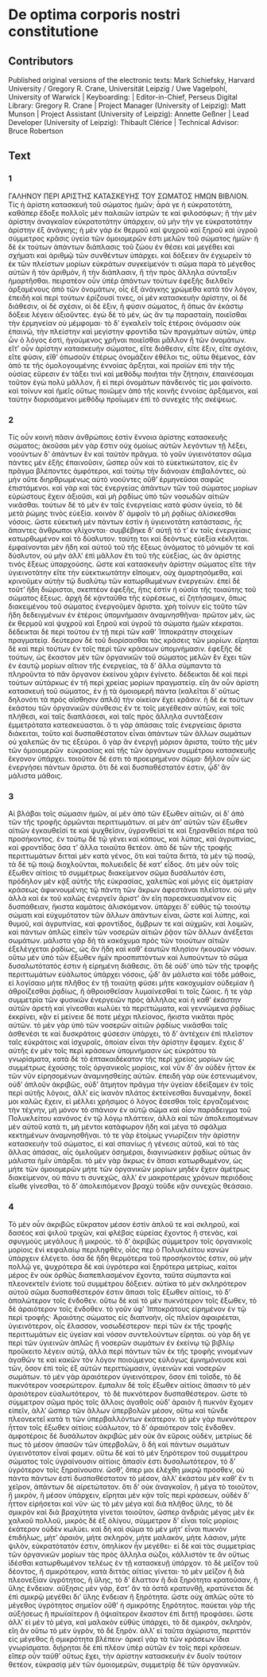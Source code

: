 # De optima corporis nostri constitutione  

## Contributors  
Published original versions of the electronic texts: Mark Schiefsky, Harvard University / Gregory R. Crane, Universität Leipzig / Uwe Vagelpohl, University of Warwick | Keyboarding:  | Editor-in-Chief, Perseus Digital Library: Gregory R. Crane | Project Manager (University of Leipzig): Matt Munson | Project Assistant (University of Leipzig): Annette Geßner | Lead Developer (University of Leipzig): Thibault Clérice | Technical Advisor: Bruce Robertson  

## Text  
### 1  
ΓΑΛΗΝΟΥ ΠΕΡΙ ΑΡΙΣΤΗΣ ΚΑΤΑΣΚΕΥΗΣ ΤΟΥ ΣΩΜΑΤΟΣ ΗΜΩΝ ΒΙΒΛΙΟΝ. Τίς ἡ ἀρίστη κατασκευὴ τοῦ σώματος ἡμῶν; ἆρά γε ἡ εὐκρατοτάτη, καθάπερ ἔδοξε πολλοῖς μὲν παλαιῶν ἰατρῶν τε καὶ φιλοσόφων; ἢ τὴν μὲν ἀρίστην ἀναγκαῖον εὐκρατοτάτην ὑπάρχειν, οὐ μὴν τήν γε εὐκρατοτάτην ἀρίστην ἐξ ἀνάγκης; ἡ μὲν γὰρ ἐκ θερμοῦ καὶ ψυχροῦ καὶ ξηροῦ καὶ ὑγροῦ σύμμετρος κρᾶσις ὑγεία τῶν ὁμοιομερῶν ἐστι μελῶν τοῦ σώματος ἡμῶν· ἡ δὲ ἐκ τούτων ἁπάντων διάπλασις τοῦ ζώου ἐν θέσει καὶ μεγέθει καὶ σχήματι καὶ ἀριθμῷ τῶν συνθέντων ὑπάρχει. καὶ δόξειεν ἂν ἐγχωρεῖν τὸ ἐκ τῶν πλείστων μορίων εὐκράτων συγκείμενόν τι σῶμα παρὰ τὸ μέγεθος αὐτῶν ἢ τὸν ἀριθμὸν, ἢ τὴν διάπλασιν, ἢ τὴν πρὸς ἄλληλα σύνταξιν ἡμαρτῆσθαι. πειρατέον οὖν ὑπὲρ ἁπάντων τούτων ἐφεξῆς διελθεῖν ἀρξαμένους ἀπὸ τῶν ὀνομάτων, οἷς ἐξ ἀνάγκης χρώμεθα κατὰ τὸν λόγον, ἐπειδὴ καὶ περὶ τούτων ἐρίζουσί τινες, οἱ μὲν κατασκευὴν ἀρίστην, οἱ δὲ διάθεσιν, οἱ δὲ σχέσιν, οἱ δὲ ἕξιν, ἢ φύσιν σώματος, ἢ ὅπως ἂν ἑκάστῳ δόξειε λέγειν ἀξιοῦντες. ἐγὼ δὲ τὸ μὲν, ὡς ἄν τῳ παρασταίη, ποιεῖσθαι τὴν ἑρμηνείαν οὐ μέμφομαι· τὸ δ’ ἐγκαλεῖν τοῖς ἑτέροις ὀνόμασιν οὐκ ἐπαινῶ, τὴν πλείστην καὶ μεγίστην φροντίδα τῶν πραγμάτων αὐτῶν, ὑπὲρ ὧν ὁ λόγος ἐστὶ, ἡγούμενος χρῆναι ποιεῖσθαι μᾶλλον ἢ τῶν ὀνομάτων. εἴτ’ οὖν ἀρίστην κατασκευὴν σώματος, εἴτε διάθεσιν, εἴτε ἕξιν, εἴτε σχέσιν, εἴτε φύσιν, εἴθ’ ὁπωσοῦν ἑτέρως ὀνομάζειν ἐθέλοι τις, οὕτω θέμενος, ἐὰν ἀπό τε τῆς ὁμολογουμένης ἐννοίας ἄρξηται, καὶ προϊὼν ἐπὶ τὴν τῆς οὐσίας εὕρεσιν ἐν τάξει τινὶ καὶ μεθόδῳ ποιῆται τὴν ζήτησιν, ἐπαινέσομαι τοῦτον ἐγὼ πολὺ μᾶλλον, ἢ εἰ περὶ ὀνομάτων πάνδεινός τίς μοι φαίνοιτο. καὶ τοίνυν καὶ ἡμεῖς οὕτως ποιῶμεν ἀπὸ τῆς κοινῆς ἐννοίας ἀρξάμενοι, καὶ ταύτην διορισάμενοι μεθόδῳ προΐωμεν ἐπὶ τὸ συνεχὲς τῆς σκέψεως.  
### 2  
Τίς οὖν κοινὴ πᾶσιν ἀνθρώποις ἐστὶν ἔννοια ἀρίστης κατασκευῆς σώματος; ἀκοῦσαι μὲν γὰρ ἔστιν οὐχ ὁμοίως αὐτῶν λεγόντων τῇ λέξει, νοούντων δ’ ἁπάντων ἓν καὶ ταὐτὸν πρᾶγμα. τὸ γοῦν ὑγιεινότατον σῶμα πάντες μὲν ἑξῆς ἐπαινοῦσιν, ὥσπερ οὖν καὶ τὸ εὐεκτικώτατον, εἰς ἓν πρᾶγμα βλέποντες ἀμφότεροι, καὶ τούτῳ τὴν διάνοιαν ἐπιβαλόντες, οὐ μὴν οὔτε διηρθρωμένως αὐτὸ νοοῦντες οὔθ’ ἑρμηνεῦσαι σαφῶς ἐπιστάμενοι. καὶ γὰρ καὶ τὰς ἐνεργείας ἁπάντων τῶν τοῦ σώματος μορίων εὐρώστους ἔχειν ἀξιοῦσι, καὶ μὴ ῥᾳδίως ὑπὸ τῶν νοσωδῶν αἰτιῶν νικᾶσθαι. τούτων δὲ τὸ μὲν ἐν ταῖς ἐνεργείαις κατὰ φύσιν ὑγεία, τὸ δὲ μετὰ ῥώμης τινὸς εὐεξία. κοινὸν δ’ ἀμφοῖν τὸ μὴ ῥᾳδίως ἁλίσκεσθαι νόσοις. ὥστε εὐεκτικὴ μὲν πάντων ἐστὶν ἡ ὑγιεινοτάτη κατάστασις, ἧς ἅπαντες ἄνθρωποι γλίχονται· συμβέβηκε δ’ αὐτῇ τό τ’ ἐν ταῖς ἐνεργείαις κατωρθωμένον καὶ τὸ δύσλυτον. ταύτῃ τοι καὶ δεόντως εὐεξία κέκληται. ἐμφαίνονται μὲν ἤδη καὶ αὐτοῦ τοῦ τῆς ἕξεως ὀνόματος τὸ μόνιμόν τε καὶ δύσλυτον, οὐ μὴν ἀλλ’ ἐπὶ μᾶλλον ἔτι τοῦ τῆς εὐεξίας, ὡς ἂν ἀρίστης τινὸς ἕξεως ὑπαρχούσης. ὥστε καὶ κατασκευὴν ἀρίστην σώματος εἴτε τὴν ὑγιεινοτάτην εἴτε τὴν εὐεκτικωτάτην εἴποιμεν, οὐχ ἁμαρτησόμεθα, καὶ κρινοῦμεν αὐτὴν τῷ δυσλύτῳ τῶν κατωρθωμένων ἐνεργειῶν. ἐπεὶ δὲ τοῦτ’ ἤδη διώρισται, σκεπτέον ἐφεξῆς, ἥτις ἐστὶν ἡ οὐσία τῆς τοιαύτης τοῦ σώματος ἕξεως. ἀρχὴ δὲ κᾀνταῦθα τῆς εὑρέσεως, εἰ ζητήσαιμεν, ὅπως διακειμένου τοῦ σώματος ἐνεργοῦμεν ἄριστα. χρὴ τοίνυν εἰς τοῦτο τῶν ἤδη δεδειγμένων ἐν ἑτέροις ὑπομνήμασιν ἀναμνησθῆναι· πρῶτον μὲν, ὡς ἐκ θερμοῦ καὶ ψυχροῦ καὶ ξηροῦ καὶ ὑγροῦ τὰ σώματα ἡμῶν κέκραται. δέδεικται δὲ περὶ τούτου ἐν τῇ περὶ τῶν καθ’ Ἱπποκράτην στοιχείων πραγματείᾳ. δεύτερον δὲ τοῦ διορίσασθαι τὰς κράσεις τῶν μορίων. εἴρηται δὲ καὶ περὶ τούτων ἐν τοῖς περὶ τῶν κράσεων ὑπομνήμασιν. ἐφεξῆς δὲ τούτων, ὡς ἕκαστον μὲν τῶν ὀργανικῶν τοῦ σώματος μελῶν ἓν ἔχει τῶν ἐν ἑαυτῷ μορίων αἴτιον τῆς ἐνεργείας, τὰ δ’ ἄλλα σύμπαντα τὰ πληροῦντα τὸ πᾶν ὄργανον ἐκείνου χάριν ἐγίνετο. δέδεικται δὲ καὶ περὶ τούτων αὐτάρκως ἐν τῆ περὶ χρείας μορίων πραγματείᾳ. εἴη ἂν οὖν ἀρίστη κατασκευὴ τοῦ σώματος, ἐν ᾗ τὰ ὁμοιομερῆ πάντα (καλεῖται δ’ οὕτως δηλονότι τὰ πρὸς αἴσθησιν ἁπλᾶ) τὴν οἰκείαν ἔχει κρᾶσιν. ἡ δὲ ἐκ τούτων ἑκάστου τῶν ὀργανικῶν σύνθεσις ἔν τε τοῖς μεγέθεσιν αὐτῶν, καὶ τοῖς πλήθεσι, καὶ ταῖς διαπλάσεσι, καὶ ταῖς πρὸς ἄλληλα συντάξεσιν ἐμμετρότατα κατεσκεύασται. ὅ τι γὰρ ἁπάσαις ταῖς ἐνεργείαις ἄριστα διάκειται, τοῦτο καὶ δυσπαθέστατον εἶναι ἁπάντων τῶν ἄλλων σωμάτων οὐ χαλεπῶς ἄν τις ἐξεύροι. ὃ γὰρ ἂν ἐνεργῇ μόριον ἄριστα, τοῦτο τῆς μὲν τῶν ὁμοιομερῶν ﻿ εὐκρασίας καὶ τῆς τῶν ὀργάνων συμμέτρου κατασκευῆς ἔκγονον ὑπάρχει. τοιοῦτον δέ ἐστι τὸ προειρημένον σῶμα· δῆλον οὖν ὡς ἐνεργήσει πάντων ἄριστα. ὅτι δὲ καὶ δυσπαθέστατόν ἐστιν, ᾧδ’ ἂν μάλιστα μάθοις.  
### 3  
Αἱ βλάβαι τοῖς σώμασιν ἡμῶν, αἱ μὲν ἀπὸ τῶν ἔξωθεν αἰτιῶν, αἱ δ’ ἀπὸ τῶν τῆς τροφῆς ὁρμῶνται περιττωμάτων. αἱ μὲν ἀπ’ αὐτῶν τῶν ἔξωθεν αἰτιῶν ἐγκαυθεῖσί τε καὶ ψυχθεῖσιν, ὑγρανθεῖσί τε καὶ ξηρανθεῖσι πέρα τοῦ προσήκοντος. ἐν τούτῳ δὲ τῷ γένει καὶ κόπους, καὶ λύπας, καὶ ἀγρυπνίας, καὶ φροντίδας ὅσα τ’ ἄλλα τοιαῦτα θετέον. ἀπὸ δὲ τῶν τῆς τροφῆς περιττωμάτων διτταὶ μὲν κατὰ γένος, ὅτι καὶ ταῦτα διττὰ, τὰ μὲν τῷ ποσῷ, τὰ δὲ τῷ ποιῷ διοχλοῦνται, πολυειδεῖς δὲ κατ’ εἶδος. ὅτι μὲν οὖν τοῖς ἔξωθεν αἰτίοις τὸ συμμέτρως διακείμενον σῶμα δυσάλωτόν ἐστι, πρόδηλον μὲν κᾀξ αὐτῆς τῆς εὐκρασίας, χαλεπῶς καὶ μόγις εἰς ἀμετρίαν κράσεως ἀφικνουμένης τῷ πάντη τῶν ἄκρων ἀφεστάναι πλεῖστον. οὐ μὴν ἀλλὰ καὶ ἐκ τοῦ καλῶς ἐνεργεῖν ἄριστ’ ἂν εἴη παρεσκευασμένον εἰς δυσπάθειαν, ἥκιστα καμάτοις ἁλισκόμενον. ὑπάρχει δ’ εὐθὺς τῷ τοιούτῳ σώματι καὶ εὐχυμότατον τῶν ἄλλων ἁπάντων εἶναι, ὥστε καὶ λύπης, καὶ θυμοῦ, καὶ ἀγρυπνίας, καὶ φροντίδος, ὄμβρων τε καὶ αὐχμῶν, καὶ λοιμῶν, καὶ πάντων ἁπλῶς εἰπεῖν τῶν νοσερῶν αἰτιῶν ῥᾷον τῶν ἄλλων ἀνέξεται σωμάτων. μάλιστα γὰρ δὴ τὰ κακόχυμα πρὸς τῶν τοιούτων αἰτιῶν ἐξελέγχεται ῥᾳδίως, ὡς ἂν ἤδη καὶ καθ’ ἑαυτῶν πλησίον ἡκουσῶν νόσων. οὕτω μὲν ὑπὸ τῶν ἔξωθεν ἡμῖν προσπιπτόντων καὶ λυπούντων τὸ σῶμα δυσαλωτότατός ἐστιν ἡ εἰρημένη διάθεσις. ὅτι δὲ οὐδ’ ὑπὸ τῶν τῆς τροφῆς περιττωμάτων εὐάλωτος ὑπάρχει νόσοις, ᾧδ’ ἂν μάλιστα καὶ τόδε μάθοις, εἰ λογίσαιο μήτε πλῆθος ἐν τῇ τοιαύτῃ φύσει μήτε κακοχυμίαν οὐδεμίαν ἢ ἀθροίζεσθαι ῥᾳδίως, ἢ ἀθροισθεῖσαν λυμαίνεσθαί τι τοῖς ζώοις. ἥ τε γὰρ συμμετρία τῶν φυσικῶν ἐνεργειῶν πρὸς ἀλλήλας καὶ ἡ καθ’ ἑκάστην αὐτῶν ἀρετὴ καὶ γίνεσθαι κωλύει τὰ περιττώματα, καὶ γεννώμενα ῥᾳδίως ἐκκρίνει, κᾂν εἰ μείνειε δέ ποτε μέχρι πλείονος, ἥκιστα νικᾶται πρὸς αὐτῶν. τὸ μὲν γὰρ ὑπὸ τῶν νοσερῶν αἰτιῶν ῥᾳδίως νικᾶσθαι ταῖς ἀσθενέσι τε καὶ δυσκράτοις φύσεσιν ὑπάρχει, τὸ δ’ ἀντέχειν ἐπὶ πλεῖστον ταῖς εὐκράτοις καὶ ἰσχυραῖς, ὁποίαν εἶναι τὴν ἀρίστην ἔφαμεν. ἔχεις δ’ αὐτῆς ἐν μὲν τοῖς περὶ κράσεων ὑπομνήμασιν ὡς εὐκράτου τὰ γνωρίσματα, κατὰ δὲ τὸ ἑπτακαιδέκατον τῆς περὶ χρείας μορίων ὡς συμμέτρως ἐχούσης τοῖς ὀργανικοῖς μορίοις, καὶ νῦν δ’ ἂν οὐδὲν ἧττον ἐκ τῶν νῦν εἰρησομένων ἀναμνησθείης αὐτῶν. ἐπειδὴ γὰρ οὐκ ἐστενωμένον, οὐδ’ ἁπλοῦν ἀκριβῶς, οὐδ’ ἄτμητον πρᾶγμα τὴν ὑγείαν ἐδείξαμεν ἐν τοῖς περὶ αὐτῆς λόγοις, ἀλλ’ εἰς ἱκανὸν πλάτος ἐκτείνεσθαι δυναμένην, δοκεῖ μοι καλῶς ἔχειν, εἰ μέλλει χρήσιμος ὁ λόγος ἔσεσθαι τοῖς ἐργαζομένοις τὴν τέχνην, μὴ μόνον τὸ σπάνιον ἐν αὐτῷ σῶμα καὶ οἷον παράδειγμα τοῦ Πολυκλείτου κανόνος ἐν τῷ λόγῳ πλάττειν, ἀλλὰ καὶ τῶν ἀπολειπομένων μὲν αὐτοῦ κατά τι, μὴ μέντοι κατάφωρον ἤδη καὶ μέγα τὸ σφάλμα κεκτημένων ἀναμνησθῆναι. τό τε γὰρ ἑτοίμως γνωρίζειν τὴν ἀρίστην κατασκευὴν τοῦ σώματος, εἰ καὶ σπανίως ἡ γένεσις αὐτοῦ, καὶ τὸ τὰς ἄλλας ἁπάσας, αἷς ὁμιλοῦμεν ὁσημέραι, διαγινώσκειν ῥᾳδίως οὕτως ἂν μάλιστα ἡμῖν ὑπάρξαι. τὸ μὲν γὰρ ἄκρως ἐν ἅπασι κατωρθωμένον, ὡς μήτε τῶν ὁμοιομερῶν μήτε τῶν ὀργανικῶν μορίων μηδὲν ἔχειν ἀμέτρως διακείμενον, οὐ πάνυ τι συνεχῶς, ἀλλ’ ἐν μακροτέραις χρόνων περιόδοις εἴωθε γίνεσθαι, τὸ δ’ ἀπολειπόμενον βραχὺ τοῦδε κᾂν συνεχῶς θεάσαιο.  
### 4  
Τὸ μὲν οὖν ἀκριβῶς εὔκρατον μέσον ἐστὶν ἁπλοῦ τε καὶ σκληροῦ, καὶ δασέος καὶ ψιλοῦ τριχῶν, καὶ φλέβας εὐρείας ἔχοντος ἢ στενὰς, καὶ σφυγμοὺς μεγάλους ἢ μικρούς. τὸ δ’ ἀκριβῶς σύμμετρον τοῖς ὀργανικοῖς μορίοις ἑνὶ κεφαλαίῳ περιληφθὲν, οἷός περ ὁ Πολυκλείτου κανὼν ὑπάρχειν ἐλέγετο. ὅσα δὲ ἤδη θερμότερα τοῦ προσήκοντός ἐστιν, οὐ μὴν πολλῷ γε, ψυχρότερα δὲ καὶ ὑγρότερα καὶ ξηρότερα μετρίως, καίτοι μέρος ἓν οὐκ ὀρθῶς διαπεπλασμένον ἔχοντα, ταῦτα σύμπαντα καὶ πλεονεκτεῖν ἐνίοτε τοῦ συμμέτρου δόξειεν. αὐτίκα τὸ μὲν σκληρότερον αὐτοῦ σῶμα δυσπαθέστερόν ἐστιν ἅπασι τοῖς ἔξωθεν αἰτίοις, τὸ δ’ ἁπαλώτερον τοῖς ἔνδοθεν. οὕτω δὲ καὶ τὸ μὲν πυκνότερον τοῖς ἔξωθεν, τὸ δὲ ἀραιότερον τοῖς ἔνδοθεν. τὸ γοῦν ὑφ’ Ἱπποκράτους εἰρημένον ἐν τῷ περὶ τροφῆς· Ἀραιότης σώματος εἰς διαπνοὴν, οἷς πλεῖον ἀφαιρέεται, ὑγιεινότερον, οἷς ἔλασσον, νοσωδέστερον· περὶ τῶν ἐκ τῆς τροφῆς περιττωμάτων εἰς ὑγείαν καὶ νόσον συντελούντων εἴρηται. οὐ γὰρ δή γε περὶ τῶν ὑγιεινῶν ἁπλῶς ἢ νοσερῶν σωμάτων ἐν ἐκείνῳ τῷ βιβλίῳ προὔκειτο λέγειν αὐτῷ, ἀλλὰ περὶ πάντων τῶν ἐκ τῆς τροφῆς γινομένων ἀγαθῶν τε καὶ κακῶν τὸν λόγον ποιούμενος εὐλόγως ἐμνημόνευσε καὶ τῶν, ὅσον ἐπὶ τοῖς ἐξ αὐτῶν περιττώμασιν, ὑγιεινῶν καὶ νοσερῶν σωμάτων. τὸ μὲν γὰρ ἀραιότερον ὑγιεινότερον, ὅσον ἐπὶ τοῖσδε, τὸ δὲ πυκνότερον νοσερώτερον. ἔμπαλιν δὲ τοῖς ἔξωθεν αἰτίοις ἅπασιν τὸ μὲν ἀραιότερον εὐαλωτότερον, ﻿ τὸ δὲ πυκνότερον δυσπαθέστερον. ὥστε τὸ σύμμετρον σῶμα πρὸς τοῖς ἄλλοις ἀγαθοῖς οὐδ’ ἀραιὸν ἢ πυκνὸν ἔχομεν εἰπεῖν, ἀλλ’ ὥσπερ τῶν ἄλλων ὑπερβολῶν μέσον, οὕτω καὶ τῶνδε πλεονεκτεῖ κατά τι τῶν ὑπερβαλλόντων ἑκάτερον. τὸ μὲν γὰρ πυκνότερον ἧττον τοῖς ἔξωθεν αἰτίοις εὐάλωτον, τὸ δ’ ἀραιότερον τοῖς ἔνδοθεν. ἀμφοτέροις δὲ δυσάλωτον ἀκριβῶς μὲν οὐκ ἂν εὕροις οὐδὲν, μετρίως δέ πως τὸ μέσον ἁπασῶν τῶν ὑπερβολῶν, ὃ δὴ καὶ πάντων σωμάτων ὑγιεινότατον εἶναί φαμεν. οὕτω δὲ καὶ τὸ μὲν ξηρότερον τοῦ συμμέτρου σώματος τοῖς ὑγραίνουσιν αἰτίοις ἅπασίν ἐστι δυσαλωτότερον, τὸ δ’ ὑγρότερον τοῖς ξηραίνουσιν. ὥσθ’, ὅπερ μοι ἐλέχθη μικρῷ πρόσθεν, οὐ πάντα πάντων ἐστὶ δυσπαθέστατον τὸ μέσον, ἀλλ’ ἑκάστου μὲν καθ’ ἕν τι χεῖρον, ἁπάντων δὲ αἱρετώτατον. ὅτι δ’ οὐκ ἀναγκαῖον, ἢ μέγα τὸ τοιοῦτον, ἢ μικρὸν, ἢ μέσον ὑπάρχειν, εἴρηται μὲν κᾀν τοῖς περὶ κράσεων, οὐδὲν δ’ ἧττον εἰρήσεται καὶ νῦν· ὡς τὸ μὲν μέγα καὶ διὰ πλῆθος ὕλης, τὸ δὲ σμικρὸν καὶ διὰ βραχύτητα γίνεται τοιοῦτον, ὥσπερ ἀνδριὰς μέγας μὲν ἐκ χαλκοῦ πολλοῦ, μικρὸς δὲ ἐξ ὀλίγου, σύμμετρον δ’ εἶναι τοῖς μορίοις ἑκάτερον οὐδὲν κωλύει. καὶ δὴ καὶ σῶμα τὸ μὲν μήτ’ εἶναι πυκνὸν ἐπιδήλως, μήτ’ ἀραιὸν, μήτε σκληρὸν, μήτε μαλακὸν, μήτε λάσιον, μήτε ψιλὸν, εὐκρατότατόν ἐστιν, ὁπηλίκον ἦν μεγέθει· εἰ δὲ καὶ τὰς συμμετρίας τῶν ὀργανικῶν μορίων τὰς πρὸς ἄλληλα σώζοι, κάλλιστόν τε ἂν οὕτως ἰδέσθαι κατωρθωμένον τελέως ἐν τῇ κατασκευῇ ὑπάρχον. τὸ δὲ μεῖζον τοῦ δέοντος, ἢ σμικρότερον, κατὰ διττὰς αἰτίας γίνεται· τὸ μὲν μεῖζον ἢ διὰ πλεονεξίαν ὑγρότητος, ἢ ὕλης, τὸ δ’ ἔλαττον ἢ διὰ ξηρότητα κρατοῦσαν, ἢ ὕλης ἔνδειαν. αὔξησις μὲν γὰρ, ἔστ’ ἂν τὰ ὀστᾶ κρατυνθῇ, κρατύνεται δὲ ἐπὶ σμικρῷ μεγέθει δι’ ὕλης ἔνδειαν ἢ ξηρότητα. ὥστε οὐχ ἁπλῶς οὔτε τὸ μέγεθος ὑγρότητος σημεῖον οὔθ’ ἡ σμικρότης ξηρότητος. παύεται γὰρ τῆς αὐξήσεως ἢ πρωϊαίτερον ἢ ὀψιαίτερον ἕκαστον ἐπὶ διττῇ προφάσει. ὥστε ἀλλ’ εἰ μὲν τὸ μέγα, καὶ μαλακὸν εὐθὺς ὑπάρχει, τὸ δὲ σμικρὸν, σκληρὸν, εἴη ἂν οὕτω τὸ μὲν ὑγρὸν, τὸ δὲ ξηρόν. ἀλλ’ εἰ ταῦτα ἀχώριστα, περιττὸν εἰς μέγεθος ἢ σμικρότητα βλέπειν· ἀρκεῖ γὰρ τὰ τῶν κράσεων ἴδια γνωρίσματα. διῄρηται δὲ ἐπὶ πλέον ὑπὲρ αὐτῶν ἐν τοῖς περὶ κράσεων. εἴπερ οὖν ταῦθ’ οὕτως ἔχει, τὴν ἀρίστην κατασκευὴν ἐν δυοῖν τούτοιν θετέον, εὐκρασίᾳ μὲν τῶν ὁμοιομερῶν, συμμετρίᾳ δὲ τῶν ὀργανικῶν.  
